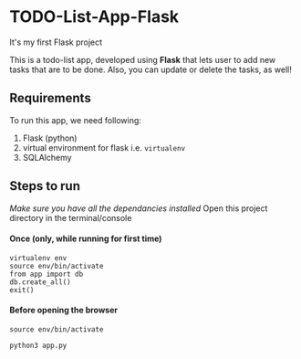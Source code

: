 # TODO-List-App-Flask
It's my first Flask project


This is a todo-list app, developed using **Flask** that lets user to add new tasks that are to be done.
Also, you can update or delete the tasks, as well!


## Requirements

To run this app, we need following:

1. Flask (python)
2. virtual environment for flask i.e. ```virtualenv```
3. SQLAlchemy

## Steps to run 
_Make sure you have all the dependancies installed_
Open this project directory in the terminal/console

#### Once (only, while running for first time)
```
virtualenv env
source env/bin/activate
from app import db
db.create_all()
exit()
```
#### Before opening the browser
```
source env/bin/activate
```
```
python3 app.py
```
